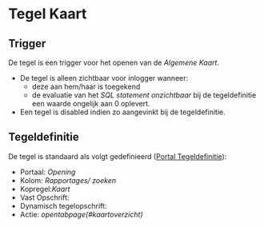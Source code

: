 # Tegel Kaart

## Trigger

De tegel is een trigger voor het openen van de *Algemene Kaart*.

  - De tegel is alleen zichtbaar voor inlogger wanneer:
    - deze aan hem/haar is toegekend
    - de evaluatie van het *SQL statement onzichtbaar* bij de tegeldefinitie een waarde ongelijk aan 0 oplevert.
  - Een tegel is disabled indien zo aangevinkt bij de tegeldefinitie.

## Tegeldefinitie

De tegel is standaard als volgt gedefinieerd ([Portal Tegeldefinitie](/instellen_inrichten/portaldefinitie/portal_tegel.md)):

  - Portaal: *Opening*
  - Kolom: *Rapportages/ zoeken*
  - Kopregel:*Kaart*
  - Vast Opschrift:
  - Dynamisch tegelopschrift:
  - Actie: *opentabpage(#kaartoverzicht)*


